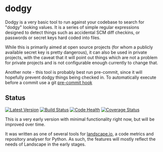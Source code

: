 dodgy
=====

Dodgy is a very basic tool to run against your codebase to search for "dodgy" looking values. It is a series of simple regular expressions designed to detect things such as accidental SCM diff checkins, or passwords or secret keys hard coded into files.

While this is primarily aimed at open source projects (for whom a publicly available secret key is pretty dangerous), it can also be used in private projects, with the caveat that it will point out things which are not a problem for private projects and is not configurable enough currently to change that.

Another note - this tool is probably best run pre-commit, since it will hopefully prevent dodgy things being checked in. To automatically execute before a commit use a git [pre-commit hook](https://git-scm.com/book/gr/v2/Customizing-Git-Git-Hooks)


Status
---

[![Latest Version](https://img.shields.io/pypi/v/dodgy.svg)](https://crate.io/packages/dodgy)
[![Build Status](https://travis-ci.org/landscapeio/dodgy.svg?branch=master)](https://travis-ci.org/landscapeio/dodgy) 
[![Code Health](https://landscape.io/github/landscapeio/dodgy/master/landscape.svg)](https://landscape.io/github/landscapeio/dodgy/master)
[![Coverage Status](https://coveralls.io/repos/landscapeio/dodgy/badge.svg)](https://coveralls.io/r/landscapeio/dodgy)

This is a very early version with minimal functionality right now, but will be improved over time. 

It was written as one of several tools for [landscape.io](https://landscape.io), a code metrics and repository analyser for Python. As such, the features will mostly reflect the needs of Landscape in the early stages.
